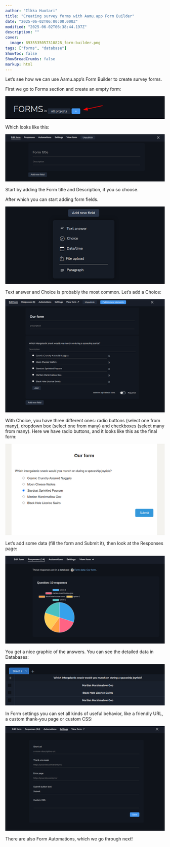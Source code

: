```yaml
---
author: "Ilkka Huotari"
title: "Creating survey forms with Aamu.app Form Builder"
date: "2025-06-02T06:00:00.000Z"
modified: "2025-06-02T06:38:44.197Z"
description: ""
cover:
  image: 8935535057310828_form-builder.png
tags: ["forms", "database"]
ShowToc: false
ShowBreadCrumbs: false
markup: html
---
```


<p>Let’s see how we can use Aamu.app’s Form Builder to create survey forms. </p><p>First we go to Forms section and create an empty form:</p><img src="5505091607874819_image.png" style="width: auto;" id="b96036d7-5971-4959-9e86-40c56ae229a0"><p>Which looks like this:</p><img src="5716067793000605_image.png" style="width: auto;" id="f3c3b3a5-a7fe-4333-8e83-95a3ea8c27fa"><p>Start by adding the Form title and Description, if you so choose.</p><p>After which you can start adding form fields.</p><img src="3865991217369282_image.png" style="width: auto;" id="c3135cc4-4fe7-48a7-b726-9f19eae2b470"><p>Text answer and Choice is probably the most common. Let’s add a Choice:</p><img src="1488903568555277_image.png" style="width: auto;" id="6654df55-1427-4f6b-af40-db7ca4a13893"><p>With Choice, you have three different ones: radio buttons (select one from many), dropdown box (select one from many) and checkboxes (select many from many). Here we have radio buttons, and it looks like this as the final form:</p><img src="1208177032100337_image.png" style="width: auto;" id="3dd492bc-0fc5-4fb7-9707-b2b1af86f931"><p>Let’s add some data (fill the form and Submit it), then look at the Responses page:</p><img src="6840418092561171_image.png" style="width: auto;" id="5a729ef0-7b61-457f-918c-6c421c097fbc"><p>You get a nice graphic of the answers. You can see the detailed data in Databases:</p><img src="1311358885776770_image.png" style="width: auto;" id="357d3a9a-599f-48d8-bc36-65ab7acc7bef"><p>In Form settings you can set all kinds of useful behavior, like a friendly URL, a custom thank-you page or custom CSS:</p><img src="8243122536389789_image.png" style="width: auto;" id="b7abac3a-9ac9-44ee-9217-1a2c07dec3dc"><p>There are also Form Automations, which we go through next!</p><p></p>